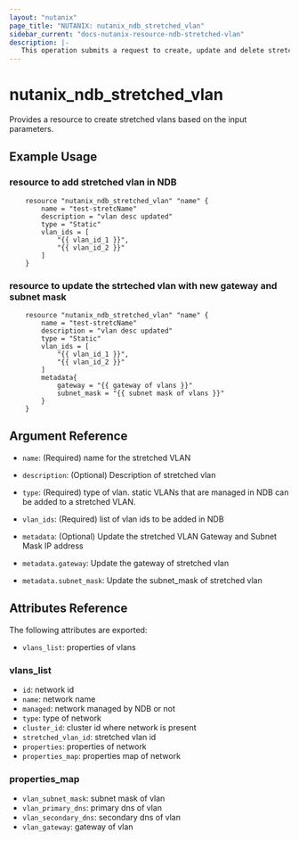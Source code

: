 ```yaml
---
layout: "nutanix"
page_title: "NUTANIX: nutanix_ndb_stretched_vlan"
sidebar_current: "docs-nutanix-resource-ndb-stretched-vlan"
description: |-
   This operation submits a request to create, update and delete stretched vlans in Nutanix database service (NDB). We can add a stretched VLAN to NDB by selecting the existing VLANs from each Nutanix cluster.
---
```


# nutanix_ndb_stretched_vlan

Provides a resource to create stretched vlans based on the input parameters. 

## Example Usage

### resource to add stretched vlan in NDB
```hcl
    resource "nutanix_ndb_stretched_vlan" "name" {
        name = "test-stretcName"
        description = "vlan desc updated"
        type = "Static"
        vlan_ids = [
            "{{ vlan_id_1 }}",
            "{{ vlan_id_2 }}"
        ]
    }
```

### resource to update the strteched vlan with new gateway and subnet mask
```hcl
    resource "nutanix_ndb_stretched_vlan" "name" {
        name = "test-stretcName"
        description = "vlan desc updated"
        type = "Static"
        vlan_ids = [
            "{{ vlan_id_1 }}",
            "{{ vlan_id_2 }}"
        ]
        metadata{
            gateway = "{{ gateway of vlans }}"
            subnet_mask = "{{ subnet mask of vlans }}"
        }
    }
```


## Argument Reference

* `name`: (Required) name for the stretched VLAN
* `description`: (Optional) Description of stretched vlan
* `type`: (Required) type of vlan. static VLANs that are managed in NDB can be added to a stretched VLAN. 
* `vlan_ids`: (Required) list of vlan ids to be added in NDB

* `metadata`: (Optional) Update the stretched VLAN Gateway and Subnet Mask IP address
* `metadata.gateway`: Update the gateway of stretched vlan
* `metadata.subnet_mask`: Update the subnet_mask of stretched vlan

## Attributes Reference
The following attributes are exported:

* `vlans_list`: properties of vlans

### vlans_list
* `id`: network id
* `name`: network name
* `managed`: network managed by NDB or not
* `type`: type of network
* `cluster_id`: cluster id where network is present
* `stretched_vlan_id`: stretched vlan id
* `properties`: properties of network
* `properties_map`: properties map of network

### properties_map
* `vlan_subnet_mask`: subnet mask of vlan
* `vlan_primary_dns`: primary dns of vlan
* `vlan_secondary_dns`: secondary dns of vlan
* `vlan_gateway`: gateway of vlan